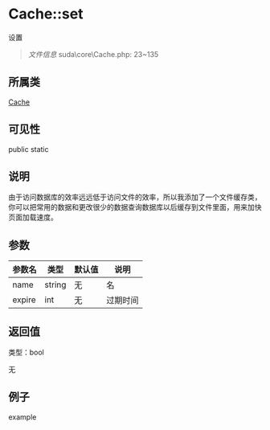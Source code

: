 # Cache::set

设置

> *文件信息* suda\core\Cache.php: 23~135

## 所属类 

[Cache](../Cache.md)

## 可见性

 public static

## 说明

由于访问数据库的效率远远低于访问文件的效率，所以我添加了一个文件缓存类，
你可以把常用的数据和更改很少的数据查询数据库以后缓存到文件里面，用来加快页面加载速度。


## 参数


| 参数名 | 类型 | 默认值 | 说明 |
|--------|-----|-------|-------|
| name |  string | 无 |  名 |
| expire |  int | 无 |  过期时间 |



## 返回值

类型：bool

无



## 例子

example
